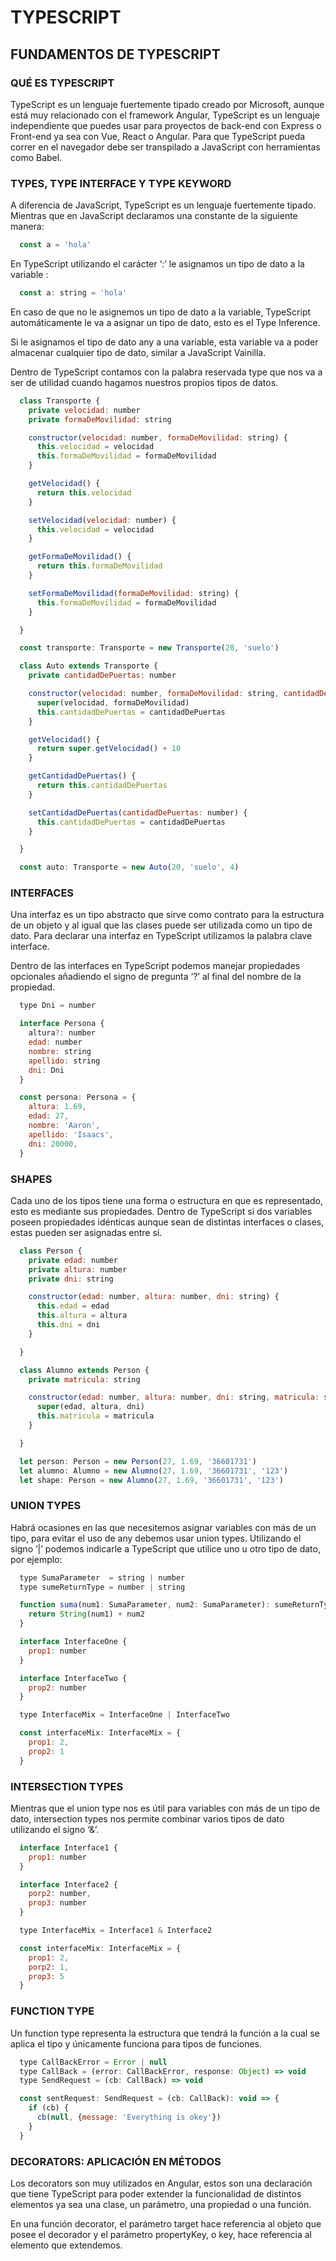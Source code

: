 # TYPESCRIPT

## FUNDAMENTOS DE TYPESCRIPT

### QUÉ ES TYPESCRIPT

TypeScript es un lenguaje fuertemente tipado creado por Microsoft, aunque está muy relacionado con el framework Angular, TypeScript es un lenguaje independiente que puedes usar para proyectos de back-end con Express o Front-end ya sea con Vue, React o Angular. Para que TypeScript pueda correr en el navegador debe ser transpilado a JavaScript con herramientas como Babel.

### TYPES, TYPE INTERFACE Y TYPE KEYWORD

A diferencia de JavaScript, TypeScript es un lenguaje fuertemente tipado. Mientras que en JavaScript declaramos una constante de la siguiente manera:

```javascript
  const a = 'hola'
```

En TypeScript utilizando el carácter ‘:’ le asignamos un tipo de dato a la variable :

```javascript
  const a: string = 'hola'
```

En caso de que no le asignemos un tipo de dato a la variable, TypeScript automáticamente le va a asignar un tipo de dato, esto es el Type Inference.

Si le asignamos el tipo de dato any a una variable, esta variable va a poder almacenar cualquier tipo de dato, similar a JavaScript Vainilla.

Dentro de TypeScript contamos con la palabra reservada type que nos va a ser de utilidad cuando hagamos nuestros propios tipos de datos.

```javascript
  class Transporte {
    private velocidad: number
    private formaDeMovilidad: string

    constructor(velocidad: number, formaDeMovilidad: string) {
      this.velocidad = velocidad
      this.formaDeMovilidad = formaDeMovilidad
    }

    getVelocidad() {
      return this.velocidad
    }

    setVelocidad(velocidad: number) {
      this.velocidad = velocidad
    }

    getFormaDeMovilidad() {
      return this.formaDeMovilidad
    }

    setFormaDeMovilidad(formaDeMovilidad: string) {
      this.formaDeMovilidad = formaDeMovilidad
    }

  }

  const transporte: Transporte = new Transporte(20, 'suelo')

  class Auto extends Transporte {
    private cantidadDePuertas: number

    constructor(velocidad: number, formaDeMovilidad: string, cantidadDePuertas: number) {
      super(velocidad, formaDeMovilidad)
      this.cantidadDePuertas = cantidadDePuertas
    }

    getVelocidad() {
      return super.getVelocidad() + 10
    }

    getCantidadDePuertas() {
      return this.cantidadDePuertas
    }

    setCantidadDePuertas(cantidadDePuertas: number) {
      this.cantidadDePuertas = cantidadDePuertas
    }

  }

  const auto: Transporte = new Auto(20, 'suelo', 4)

```

### INTERFACES

Una interfaz es un tipo abstracto que sirve como contrato para la estructura de un objeto y al igual que las clases puede ser utilizada como un tipo de dato. Para declarar una interfaz en TypeScript utilizamos la palabra clave interface.

Dentro de las interfaces en TypeScript podemos manejar propiedades opcionales añadiendo el signo de pregunta ‘?’ al final del nombre de la propiedad.

```javascript
  type Dni = number

  interface Persona {
    altura?: number
    edad: number
    nombre: string
    apellido: string
    dni: Dni
  }

  const persona: Persona = {
    altura: 1.69,
    edad: 27,
    nombre: 'Aaron',
    apellido: 'Isaacs',
    dni: 20000,
  }
```

### SHAPES

Cada uno de los tipos tiene una forma o estructura en que es representado, esto es mediante sus propiedades. Dentro de TypeScript si dos variables poseen propiedades idénticas aunque sean de distintas interfaces o clases, estas pueden ser asignadas entre sí.

```javascript
  class Person {
    private edad: number
    private altura: number
    private dni: string

    constructor(edad: number, altura: number, dni: string) {
      this.edad = edad
      this.altura = altura
      this.dni = dni
    }

  }

  class Alumno extends Person {
    private matricula: string

    constructor(edad: number, altura: number, dni: string, matricula: string) {
      super(edad, altura, dni)
      this.matricula = matricula
    }

  }

  let person: Person = new Person(27, 1.69, '36601731')
  let alumno: Alumno = new Alumno(27, 1.69, '36601731', '123')
  let shape: Person = new Alumno(27, 1.69, '36601731', '123')
```

### UNION TYPES

Habrá ocasiones en las que necesitemos asignar variables con más de un tipo, para evitar el uso de any debemos usar union types. Utilizando el signo ‘|’ podemos indicarle a TypeScript que utilice uno u otro tipo de dato, por ejemplo:

```javascript
  type SumaParameter  = string | number
  type sumeReturnType = number | string

  function suma(num1: SumaParameter, num2: SumaParameter): sumeReturnType {
    return String(num1) + num2
  }

  interface InterfaceOne {
    prop1: number
  }

  interface InterfaceTwo {
    prop2: number
  }

  type InterfaceMix = InterfaceOne | InterfaceTwo

  const interfaceMix: InterfaceMix = {
    prop1: 2,
    prop2: 1
  }
```

### INTERSECTION TYPES

Mientras que el union type nos es útil para variables con más de un tipo de dato, intersection types nos permite combinar varios tipos de dato utilizando el signo ‘&’.

```javascript
  interface Interface1 {
    prop1: number
  }

  interface Interface2 {
    porp2: number,
    prop3: number
  }

  type InterfaceMix = Interface1 & Interface2

  const interfaceMix: InterfaceMix = {
    prop1: 2,
    porp2: 1,
    prop3: 5
  }
```

### FUNCTION TYPE

Un function type representa la estructura que tendrá la función a la cual se aplica el tipo y únicamente funciona para tipos de funciones.

```javascript
  type CallBackError = Error | null
  type CallBack = (error: CallBackError, response: Object) => void
  type SendRequest = (cb: CallBack) => void

  const sentRequest: SendRequest = (cb: CallBack): void => {
    if (cb) {
      cb(null, {message: 'Everything is okey'})
    }
  }
```

### DECORATORS: APLICACIÓN EN MÉTODOS

Los decorators son muy utilizados en Angular, estos son una declaración que tiene TypeScript para poder extender la funcionalidad de distintos elementos ya sea una clase, un parámetro, una propiedad o una función.

En una función decorator, el parámetro target hace referencia al objeto que posee el decorador y el parámetro propertyKey, o key, hace referencia al elemento que extendemos.
